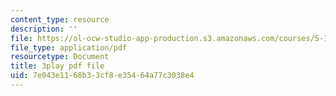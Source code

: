 ```yaml
---
content_type: resource
description: ''
file: https://ol-ocw-studio-app-production.s3.amazonaws.com/courses/5-111-principles-of-chemical-science-fall-2008/7e043e1168b33cf8e35464a77c3038e4_3AVSORIJJJY.pdf
file_type: application/pdf
resourcetype: Document
title: 3play pdf file
uid: 7e043e11-68b3-3cf8-e354-64a77c3038e4
---
```

